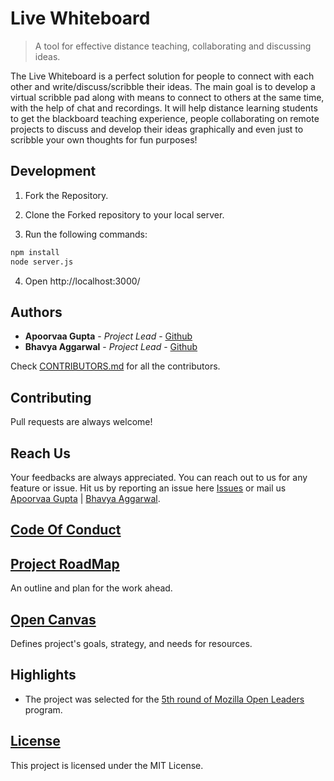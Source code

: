 # Live Whiteboard

>A tool for effective distance teaching, collaborating and discussing ideas.

The Live Whiteboard is a perfect solution for people to connect with each other and write/discuss/scribble their ideas. The main goal is to develop a virtual scribble pad along with means to connect to others at the same time, with the help of chat and recordings. It will help distance learning students to get the blackboard teaching experience, people collaborating on remote projects to discuss and develop their ideas graphically and even just to scribble your own thoughts for fun purposes!

## Development

1) Fork the Repository.

2) Clone the Forked repository to your local server. 

3) Run the following commands:
```bash
npm install
node server.js
```

4) Open http://localhost:3000/

## Authors

* **Apoorvaa Gupta** - *Project Lead* - [Github](https://github.com/apoorvaagupta)
* **Bhavya Aggarwal** - *Project Lead* - [Github](https://github.com/bhavyaagg)

Check [CONTRIBUTORS.md](.github/CONTRIBUTING.md) for all the contributors.

## Contributing

Pull requests are always welcome!

## Reach Us
Your feedbacks are always appreciated. You can reach out to us for any feature or issue. Hit us by reporting an issue here [Issues](https://github.com/coslos/LiveWhiteboard-Website/issues) or mail us [Apoorvaa Gupta](mailto:ag@cb.lk) | [Bhavya Aggarwal](mailto:b@cb.lk).

## [Code Of Conduct](.github/CODE_OF_CONDUCT.md)

## [Project RoadMap](.github/ROADMAP.md)

An outline and plan for the work ahead.

## [Open Canvas](https://docs.google.com/presentation/d/1cP-f2NUDVxptU_bA-Z_fAHe70VovPo32C4wlPAEJBx8/edit?usp=sharing)

Defines project's goals, strategy, and needs for resources.

## Highlights

- The project was selected for the [5th round of Mozilla Open Leaders](https://mozilla.github.io/leadership-training/round-5/projects/#live-whiteboard) program.

## [License](LICENSE)

This project is licensed under the MIT License.
